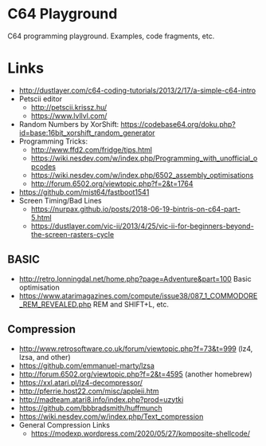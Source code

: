 # C64 Playground

C64 programming playground. Examples, code fragments, etc.

# Links

 * http://dustlayer.com/c64-coding-tutorials/2013/2/17/a-simple-c64-intro
 * Petscii editor
   - http://petscii.krissz.hu/
   - https://www.lvllvl.com/
 * Random Numbers by XorShift: https://codebase64.org/doku.php?id=base:16bit_xorshift_random_generator
 * Programming Tricks:
   - http://www.ffd2.com/fridge/tips.html
   - https://wiki.nesdev.com/w/index.php/Programming_with_unofficial_opcodes
   - https://wiki.nesdev.com/w/index.php/6502_assembly_optimisations
   - http://forum.6502.org/viewtopic.php?f=2&t=1764
 * https://github.com/mist64/fastboot1541
 * Screen Timing/Bad Lines
   - https://nurpax.github.io/posts/2018-06-19-bintris-on-c64-part-5.html
   - https://dustlayer.com/vic-ii/2013/4/25/vic-ii-for-beginners-beyond-the-screen-rasters-cycle

## BASIC ##

 * http://retro.lonningdal.net/home.php?page=Adventure&part=100 Basic optimisation
 * https://www.atarimagazines.com/compute/issue38/087_1_COMMODORE_REM_REVEALED.php REM and SHIFT+L, etc.

## Compression ##

 * http://www.retrosoftware.co.uk/forum/viewtopic.php?f=73&t=999 (lz4, lzsa, and other)
 * https://github.com/emmanuel-marty/lzsa
 * http://forum.6502.org/viewtopic.php?f=2&t=4595 (another homebrew)
 * https://xxl.atari.pl/lz4-decompressor/
 * http://pferrie.host22.com/misc/appleii.htm
 * http://madteam.atari8.info/index.php?prod=uzytki
 * https://github.com/bbbradsmith/huffmunch
 * https://wiki.nesdev.com/w/index.php/Text_compression
 * General Compression Links
   - https://modexp.wordpress.com/2020/05/27/komposite-shellcode/

